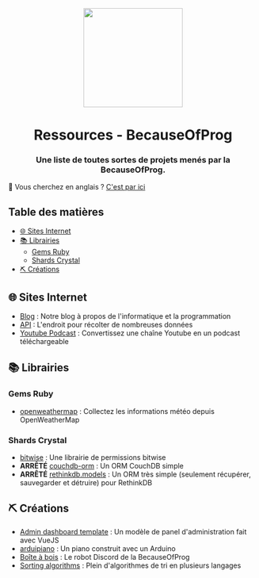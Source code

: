 <div align="center">
  <img src="https://cdn.becauseofprog.fr/v2/sites/becauseofprog.fr/assets/logos/bop.svg" width="200" />
  <h1>Ressources - BecauseOfProg</h1>
  <h3>Une liste de toutes sortes de projets menés par la BecauseOfProg.</h3>
</div>

🍵 Vous cherchez en anglais ? [C'est par ici](README.md)

## Table des matières

- [🌐 Sites Internet](#-sites-internet)
- [📚 Librairies](#-librairies)
  - [Gems Ruby](#gems-ruby)
  - [Shards Crystal](#shards-crystal)
- [⛏ Créations](#-créations)

## 🌐 Sites Internet

- [Blog](https://becauseofprog.fr) : Notre blog à propos de l'informatique et la programmation
- [API](https://github.com/BecauseOfProg/api-docs) : L'endroit pour récolter de nombreuses données
- [Youtube Podcast](https://podcast.becauseofprog.fr) : Convertissez une chaîne Youtube en un podcast téléchargeable

## 📚 Librairies

### Gems Ruby

- [openweathermap](https://github.com/BecauseOfProg/openweathermap-ruby) : Collectez les informations météo depuis OpenWeatherMap

### Shards Crystal

- [bitwise](https://github.com/BecauseOfProg/bitwise) : Une librairie de permissions bitwise
- **ARRÊTÉ** [couchdb-orm](https://github.com/BecauseOfProg/couchdb-orm) : Un ORM CouchDB simple
- **ARRÊTÉ** [rethinkdb.models](https://github.com/BecauseOfProg/rethinkdb.models) : Un ORM très simple (seulement récupérer, sauvegarder et détruire) pour RethinkDB

## ⛏ Créations

- [Admin dashboard template](https://github.com/BecauseOfProg/admin-dashboard-template) : Un modèle de panel d'administration fait avec VueJS
- [arduipiano](https://github.com/BecauseOfProg/arduipiano) : Un piano construit avec un Arduino
- [Boîte à bois](https://github.com/BecauseOfProg/boite-a-bois) : Le robot Discord de la BecauseOfProg
- [Sorting algorithms](https://github.com/BecauseOfProg/sorting-algorithms) : Plein d'algorithmes de tri en plusieurs langages
